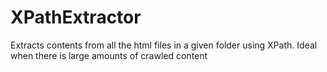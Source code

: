 # XPathExtractor
Extracts contents from all the html files in a given folder using XPath. Ideal when there is large amounts of crawled content
